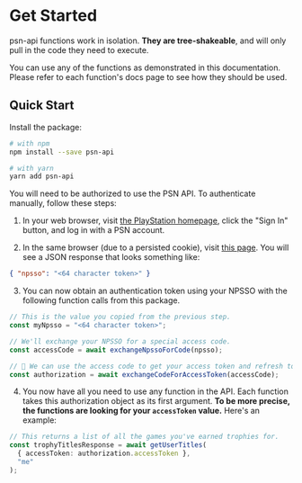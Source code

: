 # Get Started

psn-api functions work in isolation. **They are tree-shakeable**, and will only pull in the code they need to execute.

You can use any of the functions as demonstrated in this documentation. Please refer to each function's docs page to see how they should be used.

## Quick Start

Install the package:

```bash
# with npm
npm install --save psn-api

# with yarn
yarn add psn-api
```

You will need to be authorized to use the PSN API. To authenticate manually, follow these steps:

1. In your web browser, visit [the PlayStation homepage](https://www.playstation.com/), click the "Sign In" button, and log in with a PSN account.

2. In the same browser (due to a persisted cookie), visit [this page](https://ca.account.sony.com/api/v1/ssocookie). You will see a JSON response that looks something like:

```json
{ "npsso": "<64 character token>" }
```

3. You can now obtain an authentication token using your NPSSO with the following function calls from this package.

```ts
// This is the value you copied from the previous step.
const myNpsso = "<64 character token>";

// We'll exchange your NPSSO for a special access code.
const accessCode = await exchangeNpssoForCode(npsso);

// 🚀 We can use the access code to get your access token and refresh token.
const authorization = await exchangeCodeForAccessToken(accessCode);
```

4. You now have all you need to use any function in the API. Each function takes this authorization object as its first argument. **To be more precise, the functions are looking for your `accessToken` value.** Here's an example:

```ts
// This returns a list of all the games you've earned trophies for.
const trophyTitlesResponse = await getUserTitles(
  { accessToken: authorization.accessToken },
  "me"
);
```

